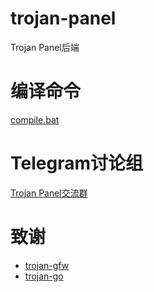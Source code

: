 # trojan-panel

Trojan Panel后端

# 编译命令

[compile.bat](./compile.bat)

# Telegram讨论组

[Trojan Panel交流群](https://t.me/TrojanPanelGroup)

# 致谢

- [trojan-gfw](https://github.com/trojan-gfw/trojan)
- [trojan-go](https://github.com/p4gefau1t/trojan-go)
